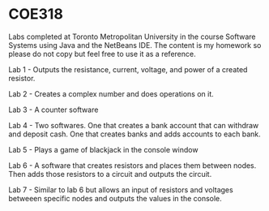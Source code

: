 # COE318

Labs completed at Toronto Metropolitan University in the course Software Systems using Java and the NetBeans IDE. The content is my homework so please do not copy but feel free to use it as a reference.

Lab 1 - Outputs the resistance, current, voltage, and power of a created resistor.

Lab 2 - Creates a complex number and does operations on it.

Lab 3 - A counter software

Lab 4 - Two softwares. One that creates a bank account that can withdraw and deposit cash. One that creates banks and adds accounts to each bank.

Lab 5 - Plays a game of blackjack in the console window

Lab 6 - A software that creates resistors and places them between nodes. Then adds those resistors to a circuit and outputs the circuit.

Lab 7 - Similar to lab 6 but allows an input of resistors and voltages betweeen specific nodes and outputs the values in the console.
